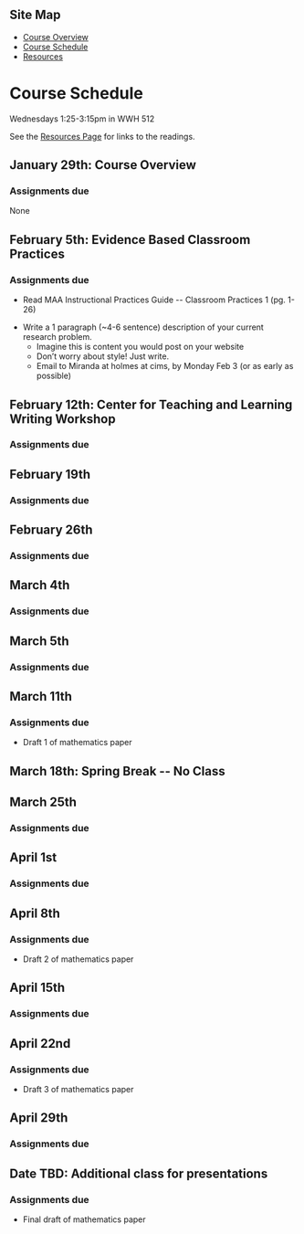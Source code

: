 ## Site Map
* [Course Overview](https://modelingsimulation.github.io/TeachingWriting2020/)
* [Course Schedule](schedule.md)
* [Resources](resources.md) 

# Course Schedule
Wednesdays 1:25-3:15pm in WWH 512

See the [Resources Page](resources.md) for links to the readings. 

## January 29th: Course Overview

### Assignments due
None

## February 5th: Evidence Based Classroom Practices

### Assignments due
* Read MAA Instructional Practices Guide -- Classroom Practices 1 (pg. 1-26)
<!-- ead Teaching at Its Best -- Chapter 10 Perserving Academic Integrity (pg. 162 - 170)
Read Case Studies for Today's Classroom - Case (pg. )-->

* Write a 1 paragraph (~4-6 sentence) description of your current research problem.
    * Imagine this is content you would post on your website
    * Don’t worry about style! Just write. 
    * Email to Miranda at holmes at cims, by Monday Feb 3 (or as early as possible)


## February 12th: Center for Teaching and Learning Writing Workshop

### Assignments due

## February 19th

### Assignments due

## February 26th

### Assignments due

## March 4th

### Assignments due

## March 5th

### Assignments due

## March 11th

### Assignments due
* Draft 1 of mathematics paper

## March 18th: Spring Break -- No Class

## March 25th

### Assignments due

## April 1st

### Assignments due

## April 8th

### Assignments due
* Draft 2 of mathematics paper

## April 15th
### Assignments due

## April 22nd
### Assignments due
* Draft 3 of mathematics paper

## April 29th
### Assignments due

## Date TBD: Additional class for presentations
### Assignments due
* Final draft of mathematics paper

